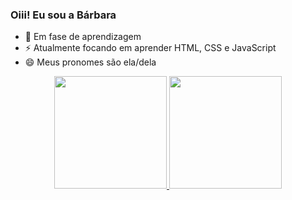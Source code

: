 ### Oiii! Eu sou a Bárbara

- 🤔 Em fase de aprendizagem
- ⚡ Atualmente focando em aprender HTML, CSS e JavaScript
- 😄 Meus pronomes são ela/dela

<div align="center">
  <a href="https://github.com/Barb008">
  <img height="180em" src="https://github-readme-stats.vercel.app/api?username=Barb008&show_icons=true&theme=dracula&include_all_commits=true&count_private=true"/>
  <img height="180em" src="https://github-readme-stats.vercel.app/api/top-langs/?username=Barb008&layout=compact&langs_count=7&theme=dracula"/>
</div>
